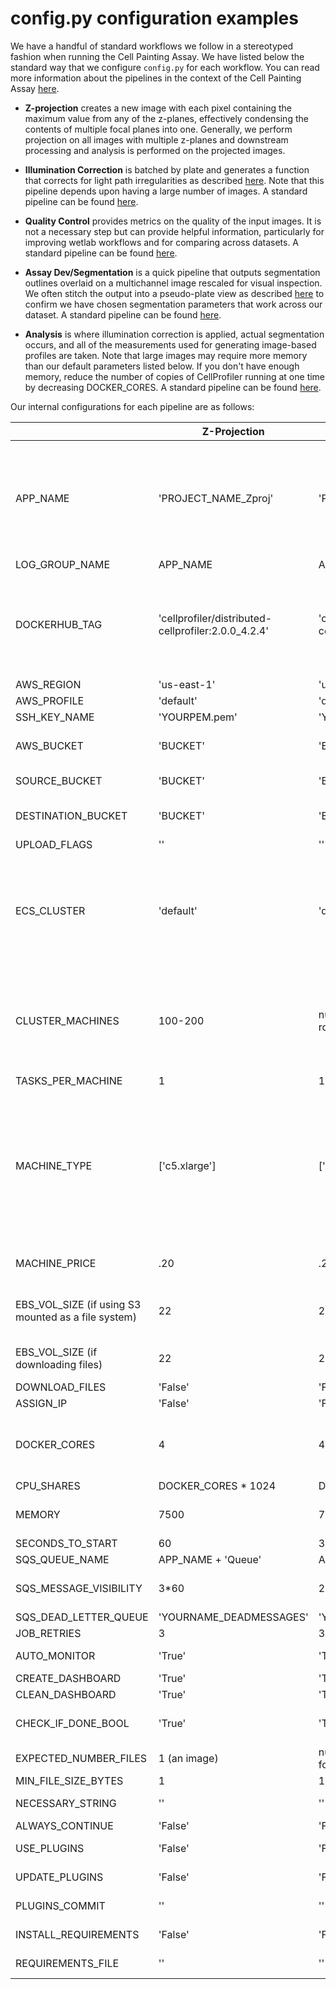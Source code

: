 # config.py configuration examples

We have a handful of standard workflows we follow in a stereotyped fashion when running the Cell Painting Assay.
We have listed below the standard way that we configure `config.py` for each workflow.
You can read more information about the pipelines in the context of the Cell Painting Assay [here](https://www.biorxiv.org/content/10.1101/2022.07.13.499171v1.full).

- **Z-projection** creates a new image with each pixel containing the maximum value from any of the z-planes, effectively condensing the contents of multiple focal planes into one.
Generally, we perform projection on all images with multiple z-planes and downstream processing and analysis is performed on the projected images.

- **Illumination Correction** is batched by plate and generates a function that corrects for light path irregularities as described [here](https://onlinelibrary.wiley.com/doi/abs/10.1111/jmi.12178).
Note that this pipeline depends upon having a large number of images.
A standard pipeline can be found [here](https://github.com/broadinstitute/imaging-platform-pipelines/blob/master/JUMP_production/JUMP_illum_LoadData_v1.cppipe).

- **Quality Control** provides metrics on the quality of the input images.
It is not a necessary step but can provide helpful information, particularly for improving wetlab workflows and for comparing across datasets.
A standard pipeline can be found [here](https://github.com/broadinstitute/imaging-platform-pipelines/blob/master/JUMP_production/JUMP_QC_Drag-and-Drop_v1.cppipe).

- **Assay Dev/Segmentation** is a quick pipeline that outputs segmentation outlines overlaid on a multichannel image rescaled for visual inspection.
We often stitch the output into a pseudo-plate view as described [here](https://currentprotocols.onlinelibrary.wiley.com/doi/10.1002/cpz1.89) to confirm we have chosen segmentation parameters that work across our dataset.
A standard pipeline can be found [here](https://github.com/broadinstitute/imaging-platform-pipelines/blob/master/JUMP_production/JUMP_segment_LoadData_v1.cppipe).

- **Analysis** is where illumination correction is applied, actual segmentation occurs, and all of the measurements used for generating image-based profiles are taken.
Note that large images may require more memory than our default parameters listed below.
If you don't have enough memory, reduce the number of copies of CellProfiler running at one time by decreasing DOCKER_CORES.
A standard pipeline can be found [here](https://github.com/broadinstitute/imaging-platform-pipelines/blob/master/JUMP_production/JUMP_analysis_v3.cppipe).

Our internal configurations for each pipeline are as follows:

|   | Z-Projection | Illumination Correction | Quality Control | Assay Dev | Analysis | Notes |
|---|---|---|---|---|---|---|
| APP_NAME | 'PROJECT_NAME_Zproj' |'PROJECT_NAME_Illum' | 'PROJECT_NAME_QC' |' PROJECT_NAME_AssayDev' | 'PROJECT_NAME_Analysis' | If the PROJECT_NAME is excessively long you can enter a truncated version of it here but you will need to be careful to use the correct version in subsequent steps in the protocol. (e.g. 2021_06_08_WCPC_Zproj) |
| LOG_GROUP_NAME | APP_NAME | APP_NAME | APP_NAME | APP_NAME |APP_NAME | We never change this. |
| DOCKERHUB_TAG | 'cellprofiler/distributed-cellprofiler:2.0.0_4.2.4' | 'cellprofiler/distributed-cellprofiler:2.0.0_4.2.4' | 'cellprofiler/distributed-cellprofiler:2.0.0_4.2.4' | 'cellprofiler/distributed-cellprofiler:2.0.0_4.2.4' | 'cellprofiler/distributed-cellprofiler:2.0.0_4.2.4' | Ensure the CP tag number matches the version of CellProfiler for your pipeline (can easily see by opening the pipeline in a text editor and looking for the 3rd line “DateRevision: 413”). |
| AWS_REGION | 'us-east-1' | 'us-east-1' | 'us-east-1' | 'us-east-1' | 'us-east-1' |  |
| AWS_PROFILE | 'default' | 'default' | 'default' | 'default' | 'default' |  |
| SSH_KEY_NAME | 'YOURPEM.pem' | 'YOURPEM.pem' | 'YOURPEM.pem' | 'YOURPEM.pem' | 'YOURPEM.pem' |   |
| AWS_BUCKET | 'BUCKET' | 'BUCKET' | 'BUCKET' | 'BUCKET' | 'BUCKET' | Usually a bucket in the account that is running DCP.  |
| SOURCE_BUCKET | 'BUCKET' | 'BUCKET' | 'BUCKET' | 'BUCKET' | 'BUCKET' | Can be a public bucket like cellpainting-gallery.  |
| DESTINATION_BUCKET | 'BUCKET' | 'BUCKET' | 'BUCKET' | 'BUCKET' | 'BUCKET' | Usually a bucket in the account that is running DCP.  |
| UPLOAD_FLAGS | '' | '' | '' | '' | '' |   |
| ECS_CLUSTER | 'default' | 'default' | 'default' | 'default' | 'default' | Most of the time we all just use the default cluster but if there are multiple jobs being run at once you can create your own cluster by changing default to YOURNAME so that the correct dockers go on the correct machines. |
| CLUSTER_MACHINES | 100-200 | number of plates / CPUs and rounded up | 25-100 | 25-100 | 100-200 | AWS has limits on the number of machines you can request at a time. 200 is generally the largest we request for a single job to ensure there is some capacity for other users in the team. |
| TASKS_PER_MACHINE | 1 | 1 | 1 | 1 | 1 |  |
| MACHINE_TYPE | ['c5.xlarge'] | ['c5.xlarge'] | ['c5.xlarge'] | ['c5.xlarge'] | ['c5.xlarge'] | Historically we have used m4.xlarge and then m5.xlarge however very recently we have been having a hard time getting m class machines so we have switched to c class. Note that they have different memory sizes so you need to make sure MEMORY is set correctly if changing between classes. |
| MACHINE_PRICE | .20 | .20 | .20 | .20 | .20 | Will be different for different size/classes of machines. |
| EBS_VOL_SIZE (if using S3 mounted as a file system) | 22 | 22 | 22 | 22 | 22 | Files are read directly off of S3, mounted as a file system when `DOWNLOAD_FILES = False`. |
| EBS_VOL_SIZE (if downloading files) | 22 | 200 | 22 | 22 | 40 | Files are downloaded to the EBS volume when `DOWNLOAD_FILES = True`. |
| DOWNLOAD_FILES | 'False' | 'False' | 'False' | 'False' | 'False' |   |
| ASSIGN_IP | 'False' | 'False' | 'False' | 'False'  | 'False' |  |
| DOCKER_CORES | 4 | 4 | 4 | 4  | 3 | If using c class machines and large images (2k + pixels) then you might need to reduce this number. |
| CPU_SHARES | DOCKER_CORES * 1024 | DOCKER_CORES * 1024 | DOCKER_CORES * 1024 | DOCKER_CORES * 1024 | DOCKER_CORES * 1024 | We never change this. |
| MEMORY | 7500 | 7500 | 7500 | 7500 | 7500 | This must match your machine type. m class use 15000, c class use 7500. |
| SECONDS_TO_START | 60  | 3*60 | 60 | 3*60 | 3*60 |  |
| SQS_QUEUE_NAME | APP_NAME + 'Queue' | APP_NAME + 'Queue' | APP_NAME + 'Queue' | APP_NAME + 'Queue' | APP_NAME + 'Queue' | We never change this. |
| SQS_MESSAGE_VISIBILITY | 3*60 | 240*60 | 15*60 | 10*60 | 120*60 | About how long you expect a job to take * 1.5 in seconds |
| SQS_DEAD_LETTER_QUEUE | 'YOURNAME_DEADMESSAGES' | 'YOURNAME_DEADMESSAGES' | 'YOURNAME_DEADMESSAGES' | 'YOURNAME_DEADMESSAGES' |'YOURNAME_DEADMESSAGES' |   |
| JOB_RETRIES | 3 | 3 | 3 | 3 | 3 |  |
| AUTO_MONITOR | 'True' | 'True' | 'True' | 'True' | 'True' | Can be turned off if manually running Monitor. |
| CREATE_DASHBOARD | 'True' | 'True' | 'True' | 'True' | 'True' | |
| CLEAN_DASHBOARD | 'True' | 'True' | 'True' | 'True' | 'True' | |
| CHECK_IF_DONE_BOOL | 'True' | 'True' | 'True' | 'True' | 'True' | Can be turned off if wanting to overwrite old data. |
| EXPECTED_NUMBER_FILES | 1 (an image) | number channels + 1 (an .npy for each channel and isdone) | 3 (Experiment.csv, Image.csv, and isdone) | 1 (an image) | 5 (Experiment, Image, Cells, Nuclei, and Cytoplasm .csvs) | Better to underestimate than overestimate. |
| MIN_FILE_SIZE_BYTES | 1 | 1 | 1 | 1 | 1 | Count files of any size. |
| NECESSARY_STRING | '' | '' | '' | '' | '' |  Not necessary for standard workflows. |
| ALWAYS_CONTINUE | 'False' | 'False' | 'False' | 'False' | 'False' |  Use with caution. |
| USE_PLUGINS | 'False' | 'False' | 'False' | 'False' | 'False' |  Not necessary for standard workflows. |
| UPDATE_PLUGINS | 'False' | 'False' | 'False' | 'False' | 'False' |  Not necessary for standard workflows. |
| PLUGINS_COMMIT | '' | '' | '' | '' | '' |  Not necessary for standard workflows. |
| INSTALL_REQUIREMENTS | 'False' | 'False' | 'False' | 'False' | 'False' |  Not necessary for standard workflows. |
| REQUIREMENTS_FILE | '' | '' | '' | '' | '' |  Not necessary for standard workflows. |
